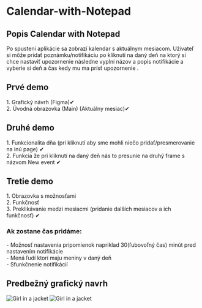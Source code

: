 <h1> Calendar-with-Notepad </h1>
<h2>Popis Calendar with Notepad</h2>
Po spustení aplikácie sa zobrazí kalendar s aktuálnym mesiacom. Užívateľ si môže pridať poznámku/notifikáciu po kliknutí na daný deň na ktorý si chce nastaviť upozornenie následne vyplní názov a popis notifikácie a vyberie si deň a čas kedy mu ma prísť upozornenie .

<h2>Prvé demo</h2>
1. Grafický návrh (Figma)✔ <br>
2. Úvodná obrazovka (Main) (Aktuálny mesiac)✔ </br>

<h2>Druhé demo</h2>
1. Funkcionalita dňa (pri kliknutí aby sme mohli niečo pridať/presmerovanie na inú page) ✔ </br>
2. Funkcia že pri kliknutí na daný deň nás to presunie na druhý frame s názvom New event ✔ </br>

<h2>Tretie demo</h2>
1. Obrazovka s možnosťami <br>
2. Funkčnosť </br>
3. Preklikávanie medzi mesiacmi (pridanie dalších mesiacov a ich funkčnosť) ✔ <br>




<h3>Ak zostane čas pridáme:</h3>
- Možnosť nastavenia pripomienok napriklad 30(ľubovoľný čas) minút pred nastavením notifikácie<br>
- Mená ľudí ktorí maju meniny v daný deň</br>
- Sfunkčnenie notifikácií <br>

<h2>Predbežný grafický navrh</h2>

<img src="https://user-images.githubusercontent.com/90406457/155670197-950966f6-8474-4b81-a5bd-b8b1302635b8.png" alt="Girl in a jacket"> <img src="https://user-images.githubusercontent.com/90406457/155341938-a95bd79e-14cf-40a0-90ac-1d49c0822637.png" alt="Girl in a jacket">

